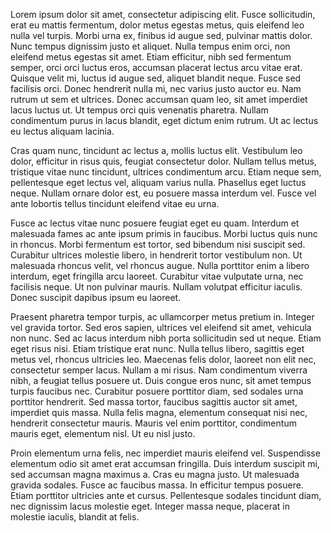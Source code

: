 ---
---
Lorem ipsum dolor sit amet, consectetur adipiscing elit. Fusce sollicitudin,
erat eu mattis fermentum, dolor metus egestas metus, quis eleifend leo nulla vel
turpis. Morbi urna ex, finibus id augue sed, pulvinar mattis dolor. Nunc tempus
dignissim justo et aliquet. Nulla tempus enim orci, non eleifend metus egestas
sit amet. Etiam efficitur, nibh sed fermentum semper, orci orci luctus eros,
accumsan placerat lectus arcu vitae erat. Quisque velit mi, luctus id augue sed,
aliquet blandit neque. Fusce sed facilisis orci. Donec hendrerit nulla mi, nec
varius justo auctor eu. Nam rutrum ut sem et ultrices. Donec accumsan quam leo,
sit amet imperdiet lacus luctus ut. Ut tempus orci quis venenatis pharetra.
Nullam condimentum purus in lacus blandit, eget dictum enim rutrum. Ut ac lectus
eu lectus aliquam lacinia.

Cras quam nunc, tincidunt ac lectus a, mollis luctus elit. Vestibulum leo dolor,
efficitur in risus quis, feugiat consectetur dolor. Nullam tellus metus,
tristique vitae nunc tincidunt, ultrices condimentum arcu. Etiam neque sem,
pellentesque eget lectus vel, aliquam varius nulla. Phasellus eget luctus neque.
Nullam ornare dolor est, eu posuere massa interdum vel. Fusce vel ante lobortis
tellus tincidunt eleifend vitae eu urna.

Fusce ac lectus vitae nunc posuere feugiat eget eu quam. Interdum et malesuada
fames ac ante ipsum primis in faucibus. Morbi luctus quis nunc in rhoncus. Morbi
fermentum est tortor, sed bibendum nisi suscipit sed. Curabitur ultrices
molestie libero, in hendrerit tortor vestibulum non. Ut malesuada rhoncus velit,
vel rhoncus augue. Nulla porttitor enim a libero interdum, eget fringilla arcu
laoreet. Curabitur vitae vulputate urna, nec facilisis neque. Ut non pulvinar
mauris. Nullam volutpat efficitur iaculis. Donec suscipit dapibus ipsum eu
laoreet.

Praesent pharetra tempor turpis, ac ullamcorper metus pretium in. Integer vel
gravida tortor. Sed eros sapien, ultrices vel eleifend sit amet, vehicula non
nunc. Sed ac lacus interdum nibh porta sollicitudin sed ut neque. Etiam eget
risus nisi. Etiam tristique erat nunc. Nulla tellus libero, sagittis eget metus
vel, rhoncus ultricies leo. Maecenas felis dolor, laoreet non elit nec,
consectetur semper lacus. Nullam a mi risus. Nam condimentum viverra nibh, a
feugiat tellus posuere ut. Duis congue eros nunc, sit amet tempus turpis
faucibus nec. Curabitur posuere porttitor diam, sed sodales urna porttitor
hendrerit. Sed massa tortor, faucibus sagittis auctor sit amet, imperdiet quis
massa. Nulla felis magna, elementum consequat nisi nec, hendrerit consectetur
mauris. Mauris vel enim porttitor, condimentum mauris eget, elementum nisl. Ut
eu nisl justo.

Proin elementum urna felis, nec imperdiet mauris eleifend vel. Suspendisse
elementum odio sit amet erat accumsan fringilla. Duis interdum suscipit mi, sed
accumsan magna maximus a. Cras eu magna justo. Ut malesuada gravida sodales.
Fusce ac faucibus massa. In efficitur tempus posuere. Etiam porttitor ultricies
ante et cursus. Pellentesque sodales tincidunt diam, nec dignissim lacus
molestie eget. Integer massa neque, placerat in molestie iaculis, blandit at
felis.
